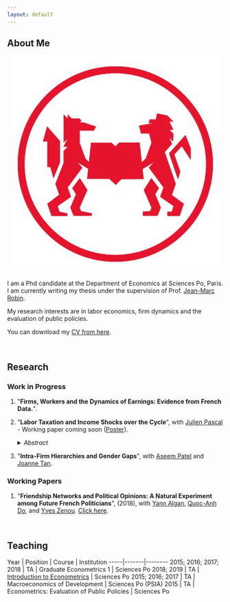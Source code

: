 ```yaml
---
layout: default
---
```


## About Me

<img class="profile-picture" src="pipo.jpg">

I am a Phd candidate at the Department of Economics at Sciences Po, Paris. I am currently writing my thesis under the supervision of Prof. [Jean-Marc Robin](https://sites.google.com/site/jmarcrobin/).

My research interests are in labor economics, firm dynamics and the evaluation of public policies.

You can download my [CV from here](CV.pdf).

&nbsp;

## Research

### Work in Progress

1. "**Firms, Workers and the Dynamics of Earnings: Evidence from French Data.**".

2. "**Labor Taxation and Income Shocks over the Cycle**", with [Julien Pascal](https://julienpascal.github.io/) - Working paper coming soon ([Poster](poster_sam_2018_Dalvit_Pascal.pdf)).

    <details><summary> <i>Abstract</i> </summary>
    <p align="justify">
    > We develo
    </p>
    </details>

3. "**Intra-Firm Hierarchies and Gender Gaps**", with [Aseem Patel](https://sites.google.com/view/aseempatel/home) and [Joanne Tan](https://sites.google.com/site/joanneyumintanphd/research).


### Working Papers

1. "**Friendship Networks and Political Opinions: A Natural Experiment among Future French Politicians**", (2018), with [Yann Algan](http://www.yann-algan.com/), [Quoc-Anh Do](https://sites.google.com/site/qaquocanhdo/), and [Yves Zenou](https://sites.google.com/site/yvesbzenou/). [Click here](Network.pdf).

&nbsp;

## Teaching

Year | Position | Course | Institution
-----|-------|--------
2015; 2016; 2017; 2018 | TA | Graduate Econometrics 1 | Sciences Po
2018; 2019 | TA | [Introduction to Econometrics](https://scpoecon.github.io/ScPoEconometrics/) | Sciences Po
2015; 2016; 2017 | TA | Macroeconomics of Development |  Sciences Po (PSIA)
2015 | TA  | Econometrics: Evaluation of Public Policies | Sciences Po

&nbsp;
&nbsp;
&nbsp;
